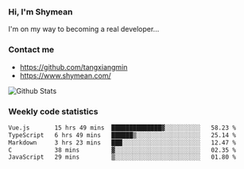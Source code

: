 ### Hi, I'm Shymean

I'm on my way to becoming a real developer...

### Contact me

- <https://github.com/tangxiangmin>
- <https://www.shymean.com/>

![Github Stats](https://github-readme-stats.vercel.app/api?username=tangxiangmin&show_icons=true&theme=dark)


###  Weekly code statistics

<!--START_SECTION:waka-->

```txt
Vue.js       15 hrs 49 mins  ██████████████▓░░░░░░░░░░   58.23 %
TypeScript   6 hrs 49 mins   ██████▒░░░░░░░░░░░░░░░░░░   25.14 %
Markdown     3 hrs 23 mins   ███░░░░░░░░░░░░░░░░░░░░░░   12.47 %
C            38 mins         ▓░░░░░░░░░░░░░░░░░░░░░░░░   02.35 %
JavaScript   29 mins         ▒░░░░░░░░░░░░░░░░░░░░░░░░   01.80 %
```

<!--END_SECTION:waka-->